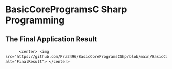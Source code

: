 # BasicCoreProgramsC Sharp Programming
<html>  
  <head>  
    <h2>The Final Application Result</h2>
 </head>  
  <body>  
    
          <center> <img src="https://github.com/Pra3496/BasicCoreProgramsCShp/blob/main/BasicCore.PNG" alt="FinalResult"> </center>
   
  </body>  
</html>    
